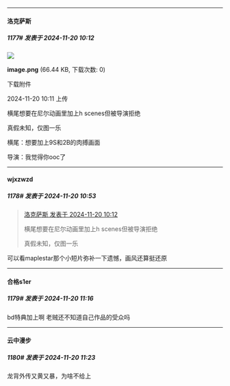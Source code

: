 ﻿
*****

####  洛克萨斯  
##### 1177#       发表于 2024-11-20 10:12

<img src="https://img.saraba1st.com/forum/202411/20/101133l6z4ehuwvzydgwev.png" referrerpolicy="no-referrer">

<strong>image.png</strong> (66.44 KB, 下载次数: 0)

下载附件

2024-11-20 10:11 上传

横尾想要在尼尔动画里加上h scenes但被导演拒绝

真假未知，仅图一乐

横尾：想要加上9S和2B的肉搏画面

导演：我觉得你ooc了


*****

####  wjxzwzd  
##### 1178#       发表于 2024-11-20 10:53

<blockquote><a href="httphttps://bbs.saraba1st.com/2b/forum.php?mod=redirect&amp;goto=findpost&amp;pid=66735237&amp;ptid=2050724" target="_blank">洛克萨斯 发表于 2024-11-20 10:12</a>

横尾想要在尼尔动画里加上h scenes但被导演拒绝

真假未知，仅图一乐</blockquote>
可以看maplestar那个小短片弥补一下遗憾，画风还算挺还原


*****

####  合格s1er  
##### 1179#       发表于 2024-11-20 11:16

bd特典加上啊 老贼还不知道自己作品的受众吗


*****

####  云中漫步  
##### 1180#       发表于 2024-11-20 11:23

龙背外传又黄又暴，为啥不给上


